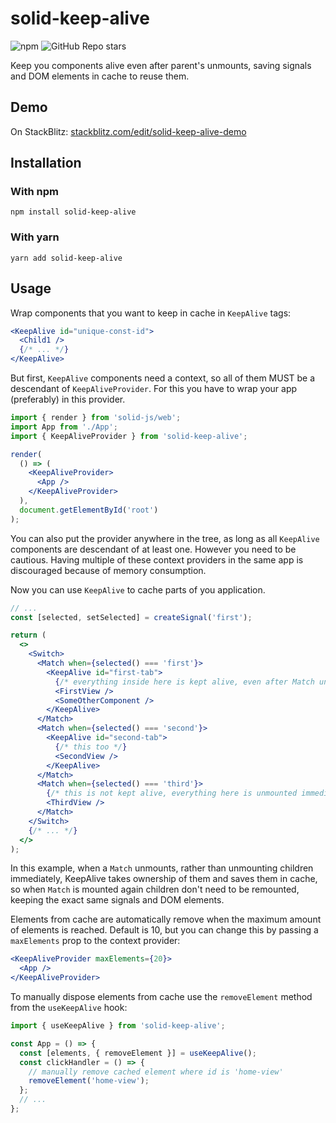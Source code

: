 # solid-keep-alive

![npm](https://img.shields.io/npm/dw/solid-keep-alive?style=for-the-badge) ![GitHub Repo stars](https://img.shields.io/github/stars/JulianSoto/solid-keep-alive?style=for-the-badge)

Keep you components alive even after parent's unmounts, saving signals and DOM elements in cache to reuse them.

## Demo

On StackBlitz: [stackblitz.com/edit/solid-keep-alive-demo](https://stackblitz.com/edit/solid-keep-alive-demo?file=src%2FApp.jsx)

## Installation

### With npm

`npm install solid-keep-alive`

### With yarn

`yarn add solid-keep-alive`

## Usage

Wrap components that you want to keep in cache in `KeepAlive` tags:

```jsx
<KeepAlive id="unique-const-id">
  <Child1 />
  {/* ... */}
</KeepAlive>
```

But first, `KeepAlive` components need a context, so all of them MUST be a descendant of `KeepAliveProvider`. For this you have to wrap your app (preferably) in this provider.

```jsx
import { render } from 'solid-js/web';
import App from './App';
import { KeepAliveProvider } from 'solid-keep-alive';

render(
  () => (
    <KeepAliveProvider>
      <App />
    </KeepAliveProvider>
  ),
  document.getElementById('root')
);
```

You can also put the provider anywhere in the tree, as long as all `KeepAlive` components are descendant of at least one. However you need to be cautious. Having multiple of these context providers in the same app is discouraged because of memory consumption.

Now you can use `KeepAlive` to cache parts of you application.

```jsx
// ...
const [selected, setSelected] = createSignal('first');

return (
  <>
    <Switch>
      <Match when={selected() === 'first'}>
        <KeepAlive id="first-tab">
          {/* everything inside here is kept alive, even after Match unmounts */}
          <FirstView />
          <SomeOtherComponent />
        </KeepAlive>
      </Match>
      <Match when={selected() === 'second'}>
        <KeepAlive id="second-tab">
          {/* this too */}
          <SecondView />
        </KeepAlive>
      </Match>
      <Match when={selected() === 'third'}>
        {/* this is not kept alive, everything here is unmounted immediately */}
        <ThirdView />
      </Match>
    </Switch>
    {/* ... */}
  </>
);
```

In this example, when a `Match` unmounts, rather than unmounting children immediately, KeepAlive takes ownership of them and saves them in cache, so when `Match` is mounted again children don't need to be remounted, keeping the exact same signals and DOM elements.

Elements from cache are automatically remove when the maximum amount of elements is reached. Default is 10, but you can change this by passing a `maxElements` prop to the context provider:

```jsx
<KeepAliveProvider maxElements={20}>
  <App />
</KeepAliveProvider>
```

To manually dispose elements from cache use the `removeElement` method from the `useKeepAlive` hook:

```jsx
import { useKeepAlive } from 'solid-keep-alive';

const App = () => {
  const [elements, { removeElement }] = useKeepAlive();
  const clickHandler = () => {
    // manually remove cached element where id is 'home-view'
    removeElement('home-view');
  };
  // ...
};
```

